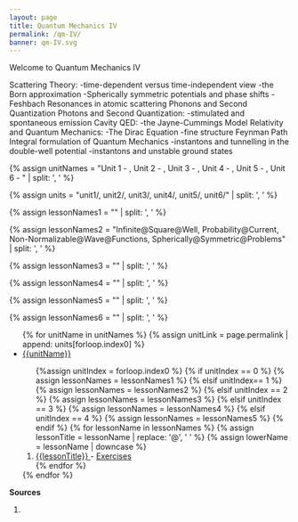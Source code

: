 ```yaml
---
layout: page
title: Quantum Mechanics IV
permalink: /qm-IV/
banner: qm-IV.svg
---
```


Welcome to Quantum Mechanics IV

Scattering Theory:
-time-dependent versus time-independent view
-the Born approximation
-Spherically symmetric potentials and phase shifts
-Feshbach Resonances in atomic scattering
Phonons and Second Quantization
Photons and Second Quantization:
-stimulated and spontaneous emission
Cavity QED:
-the Jayne-Cummings Model
Relativity and Quantum Mechanics:
-The Dirac Equation
-fine structure
Feynman Path Integral formulation of Quantum Mechanics
-instantons and tunnelling in the double-well potential
-instantons and unstable ground states

{% assign unitNames = "Unit 1 - , Unit 2 - , Unit 3 - , Unit 4 - , Unit 5 - , Unit 6 - " | split: ', ' %}

{% assign units = "unit1/, unit2/, unit3/, unit4/, unit5/, unit6/" | split: ', ' %}

{% assign lessonNames1 = "" | split: ', ' %}

{% assign lessonNames2 = "Infinite@Square@Well, Probability@Current, Non-Normalizable@Wave@Functions, Spherically@Symmetric@Problems" | split: ', ' %}

{% assign lessonNames3 = "" | split: ', ' %}

{% assign lessonNames4 = "" | split: ', ' %}

{% assign lessonNames5 = "" | split: ', ' %}

{% assign lessonNames6 = "" | split: ', ' %}

<ul>
{% for unitName in unitNames %}
{% assign unitLink = page.permalink | append: units[forloop.index0] %}
<li>  <a class="page-link" href="{{unitLink}}"> {{unitName}} </a> </li>
<ol> {%assign unitIndex = forloop.index0 %}
{% if unitIndex == 0 %} {% assign lessonNames = lessonNames1 %}
{% elsif unitIndex== 1 %}  {% assign lessonNames = lessonNames2 %}
{% elsif unitIndex == 2 %}  {% assign lessonNames = lessonNames3 %}
{% elsif unitIndex == 3 %}  {% assign lessonNames = lessonNames4 %}
{% elsif unitIndex == 4 %}  {% assign lessonNames = lessonNames5 %}
{% endif %}
{% for lessonName in lessonNames %}
{% assign lessonTitle = lessonName | replace:  '@', ' ' %}
{% assign lowerName = lessonName | downcase %}
<li> <a class = "page-link" href = "{{ lowerName | prepend: units[unitIndex] | prepend: current_page.permalink }}"> {{lessonTitle}} </a> - <a class = "page-link" href = "{{ lowerName | prepend: units[unitIndex] | prepend: current_page.permalink | append: "-exercises" }}"> Exercises </a> </li>
{% endfor %}
</ol>
{% endfor %}
</ul>

**Sources**

1. 
